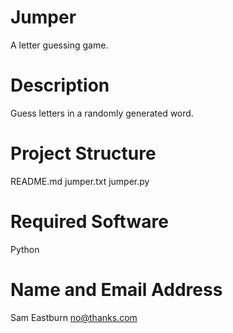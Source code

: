 # Jumper
A letter guessing game.

# Description
Guess letters in a randomly generated word.

# Project Structure
README.md
jumper.txt
jumper.py

# Required Software
Python

# Name and Email Address
Sam Eastburn
no@thanks.com
